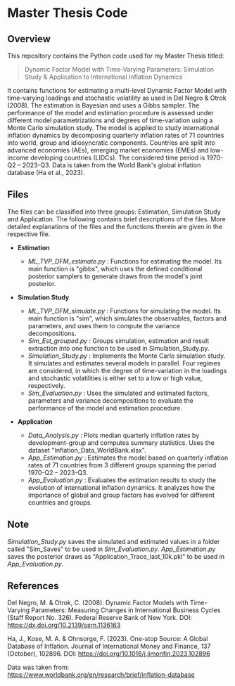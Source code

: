 # Master Thesis Code

## Overview

This repository contains the Python code used for my Master Thesis titled: 

> Dynamic Factor Model with Time-Varying Parameters: 
> Simulation Study & Application to International Inflation Dynamics

It contains functions for estimating a multi-level Dynamic Factor Model with time-varying loadings and stochastic volatility as used in Del Negro & Otrok (2008).
The estimation is Bayesian and uses a Gibbs sampler. The performance of the model and estimation procedure is assessed under different model parametrizations and 
degrees of time-variation using a Monte Carlo simulation study. The model is applied to study international inflation dynamics by decomposing quarterly inflation 
rates of 71 countries into world, group and idiosyncratic components. Countries are split into advanced economies (AEs), emerging market economies (EMEs) and 
low-income developing countries (LIDCs). The considered time period is 1970-Q2 – 2023-Q3. Data is taken from the World Bank's global inflation database (Ha et al., 2023).

## Files

The files can be classified into three groups: Estimation, Simulation Study and Application. The following contains brief descriptions of the files. More detailed explanations of the files and the functions therein are given in the respective file.

* __Estimation__

    * _ML_TVP_DFM_estimate.py_ : Functions for estimating the model. Its main function is "gibbs", which uses the defined conditional posterior samplers to generate draws from the model's joint posterior.

* __Simulation Study__

    * _ML_TVP_DFM_simulate.py_ : Functions for simulating the model. Its main function is "sim", which simulates the observables, factors and parameters, and uses them to compute the variance decompositions.
    * _Sim_Est_grouped.py_     : Groups simulation, estimation and result extraction into one function to be used in Simulation_Study.py.
    * _Simulation_Study.py_    : Implements the Monte Carlo simulation study. It simulates and estimates several models in parallel. Four regimes are considered, in which the degree of time-variation in the loadings and stochastic volatilities is either set to a low or high value, respectively.
    * _Sim_Evaluation.py_      : Uses the simulated and estimated factors, parameters and variance decompositions to evaluate the performance of the model and estimation procedure.

* __Application__

    * _Data_Analysis.py_       : Plots median quarterly inflation rates by development-group and computes summary statistics. Uses the dataset "Inflation_Data_WorldBank.xlsx".
    * _App_Estimation.py_      : Estimates the model based on quarterly inflation rates of 71 countries from 3 different groups spanning the period 1970-Q2 – 2023-Q3.
    * _App_Evaluation.py_      : Evaluates the estimation results to study the evolution of international inflation dynamics. It analyzes how the importance of global and group factors has evolved for different countries and groups.

## Note

_Simulation_Study.py_ saves the simulated and estimated values in a folder called "Sim_Saves" to be used in _Sim_Evaluation.py_. _App_Estimation.py_ saves the posterior draws as "Application_Trace_last_10k.pkl" to be used in _App_Evaluation.py_.

## References

Del Negro, M. & Otrok, C. (2008). Dynamic Factor Models with Time-Varying 
Parameters: Measuring Changes in International Business Cycles (Staff Report 
No. 326). Federal Reserve Bank of New York. 
DOI: https://dx.doi.org/10.2139/ssrn.1136163

Ha, J., Kose, M. A. & Ohnsorge, F. (2023). One-stop Source: A Global Database 
of Inflation. Journal of International Money and Finance, 137 (October), 102896.
DOI: https://doi.org/10.1016/j.jimonfin.2023.102896

Data was taken from: https://www.worldbank.org/en/research/brief/inflation-database
